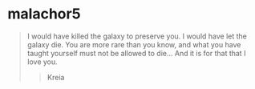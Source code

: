 # malachor5
 >   I would have killed the galaxy to preserve you. I would have let the galaxy die. You are more rare than you know, and what you have taught yourself must not be allowed to die… And it is for that that I love you.
 >> Kreia